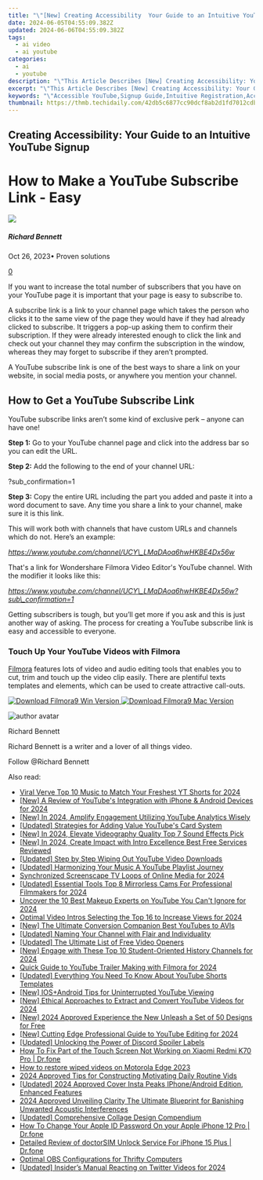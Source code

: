 ```yaml
---
title: "\"[New] Creating Accessibility  Your Guide to an Intuitive YouTube Signup for 2024\""
date: 2024-06-05T04:55:09.382Z
updated: 2024-06-06T04:55:09.382Z
tags:
  - ai video
  - ai youtube
categories:
  - ai
  - youtube
description: "\"This Article Describes [New] Creating Accessibility: Your Guide to an Intuitive YouTube Signup for 2024\""
excerpt: "\"This Article Describes [New] Creating Accessibility: Your Guide to an Intuitive YouTube Signup for 2024\""
keywords: "\"Accessible YouTube,Signup Guide,Intuitive Registration,Accessibility Tips,Easy YouTube Enrollment,Inclusivity in YT,User-Friendly YT Account Creation\""
thumbnail: https://thmb.techidaily.com/42db5c6877cc90dcf8ab2d1fd7012cdb680249e89327096af45fe59619012883.jpg
---
```


## Creating Accessibility: Your Guide to an Intuitive YouTube Signup

# How to Make a YouTube Subscribe Link - Easy

![](https://images.wondershare.com/filmora/article-images/richard-bennett.jpg)

##### Richard Bennett

 Oct 26, 2023• Proven solutions

[0](#commentsBoxSeoTemplate)

If you want to increase the total number of subscribers that you have on your YouTube page it is important that your page is easy to subscribe to.

A subscribe link is a link to your channel page which takes the person who clicks it to the same view of the page they would have if they had already clicked to subscribe. It triggers a pop-up asking them to confirm their subscription. If they were already interested enough to click the link and check out your channel they may confirm the subscription in the window, whereas they may forget to subscribe if they aren’t prompted.

A YouTube subscribe link is one of the best ways to share a link on your website, in social media posts, or anywhere you mention your channel.

## How to Get a YouTube Subscribe Link

YouTube subscribe links aren’t some kind of exclusive perk – anyone can have one!

**Step 1:** Go to your YouTube channel page and click into the address bar so you can edit the URL.

**Step 2:** Add the following to the end of your channel URL:

?sub\_confirmation=1

**Step 3:** Copy the entire URL including the part you added and paste it into a word document to save. Any time you share a link to your channel, make sure it is this link.

This will work both with channels that have custom URLs and channels which do not. Here’s an example:

_<https://www.youtube.com/channel/UCY\_LMaDAoa6hwHKBE4Dx56w>_

That's a link for Wondershare Filmora Video Editor's YouTube channel. With the modifier it looks like this:

_<https://www.youtube.com/channel/UCY\_LMaDAoa6hwHKBE4Dx56w?sub\_confirmation=1>_

Getting subscribers is tough, but you’ll get more if you ask and this is just another way of asking. The process for creating a YouTube subscribe link is easy and accessible to everyone.

### Touch Up Your YouTube Videos with Filmora

[Filmora](https://tools.techidaily.com/wondershare/filmora/download/) features lots of video and audio editing tools that enables you to cut, trim and touch up the video clip easily. There are plentiful texts templates and elements, which can be used to create attractive call-outs.

[![Download Filmora9 Win Version](https://images.wondershare.com/filmora/guide/download-btn-win.jpg) ](https://tools.techidaily.com/wondershare/filmora/download/) [![Download Filmora9 Mac Version](https://images.wondershare.com/filmora/guide/download-btn-mac.jpg) ](https://tools.techidaily.com/wondershare/filmora/download/)

![author avatar](https://images.wondershare.com/filmora/article-images/richard-bennett.jpg)

Richard Bennett

Richard Bennett is a writer and a lover of all things video.

Follow @Richard Bennett

<span class="atpl-alsoreadstyle">Also read:</span>
<div><ul>
<li><a href="https://facebook-record-videos.techidaily.com/viral-verve-top-10-music-to-match-your-freshest-yt-shorts-for-2024/"><u>Viral Verve  Top 10 Music to Match Your Freshest YT Shorts for 2024</u></a></li>
<li><a href="https://facebook-record-videos.techidaily.com/new-a-review-of-youtubes-integration-with-iphone-and-android-devices-for-2024/"><u>[New] A Review of YouTube's Integration with iPhone & Android Devices for 2024</u></a></li>
<li><a href="https://facebook-record-videos.techidaily.com/new-in-2024-amplify-engagement-utilizing-youtube-analytics-wisely/"><u>[New] In 2024, Amplify Engagement  Utilizing YouTube Analytics Wisely</u></a></li>
<li><a href="https://facebook-record-videos.techidaily.com/updated-strategies-for-adding-value-youtubes-card-system/"><u>[Updated] Strategies for Adding Value  YouTube's Card System</u></a></li>
<li><a href="https://facebook-record-videos.techidaily.com/new-in-2024-elevate-videography-quality-top-7-sound-effects-pick/"><u>[New] In 2024, Elevate Videography Quality  Top 7 Sound Effects Pick</u></a></li>
<li><a href="https://facebook-record-videos.techidaily.com/new-in-2024-create-impact-with-intro-excellence-best-free-services-reviewed/"><u>[New] In 2024, Create Impact with Intro Excellence  Best Free Services Reviewed</u></a></li>
<li><a href="https://facebook-record-videos.techidaily.com/updated-step-by-step-wiping-out-youtube-video-downloads/"><u>[Updated] Step by Step  Wiping Out YouTube Video Downloads</u></a></li>
<li><a href="https://facebook-record-videos.techidaily.com/updated-harmonizing-your-music-a-youtube-playlist-journey/"><u>[Updated] Harmonizing Your Music  A YouTube Playlist Journey</u></a></li>
<li><a href="https://facebook-record-videos.techidaily.com/synchronized-screenscape-tv-loops-of-online-media-for-2024/"><u>Synchronized Screenscape  TV Loops of Online Media for 2024</u></a></li>
<li><a href="https://facebook-record-videos.techidaily.com/updated-essential-tools-top-8-mirrorless-cams-for-professional-filmmakers-for-2024/"><u>[Updated] Essential Tools  Top 8 Mirrorless Cams For Professional Filmmakers for 2024</u></a></li>
<li><a href="https://facebook-record-videos.techidaily.com/uncover-the-10-best-makeup-experts-on-youtube-you-cant-ignore-for-2024/"><u>Uncover the 10 Best Makeup Experts on YouTube You Can't Ignore for 2024</u></a></li>
<li><a href="https://facebook-record-videos.techidaily.com/optimal-video-intros-selecting-the-top-16-to-increase-views-for-2024/"><u>Optimal Video Intros  Selecting the Top 16 to Increase Views for 2024</u></a></li>
<li><a href="https://facebook-record-videos.techidaily.com/new-the-ultimate-conversion-companion-best-youtubes-to-avis/"><u>[New] The Ultimate Conversion Companion  Best YouTubes to AVIs</u></a></li>
<li><a href="https://facebook-record-videos.techidaily.com/updated-naming-your-channel-with-flair-and-individuality/"><u>[Updated] Naming Your Channel with Flair and Individuality</u></a></li>
<li><a href="https://facebook-record-videos.techidaily.com/updated-the-ultimate-list-of-free-video-openers/"><u>[Updated] The Ultimate List of Free Video Openers</u></a></li>
<li><a href="https://facebook-record-videos.techidaily.com/new-engage-with-these-top-10-student-oriented-history-channels-for-2024/"><u>[New] Engage with These Top 10 Student-Oriented History Channels for 2024</u></a></li>
<li><a href="https://facebook-record-videos.techidaily.com/quick-guide-to-youtube-trailer-making-with-filmora-for-2024/"><u>Quick Guide to YouTube Trailer Making with Filmora for 2024</u></a></li>
<li><a href="https://facebook-record-videos.techidaily.com/updated-everything-you-need-to-know-about-youtube-shorts-templates/"><u>[Updated] Everything You Need To Know About YouTube Shorts Templates</u></a></li>
<li><a href="https://facebook-record-videos.techidaily.com/new-iosplusandroid-tips-for-uninterrupted-youtube-viewing/"><u>[New] IOS+Android Tips for Uninterrupted YouTube Viewing</u></a></li>
<li><a href="https://facebook-record-videos.techidaily.com/new-ethical-approaches-to-extract-and-convert-youtube-videos-for-2024/"><u>[New] Ethical Approaches to Extract and Convert YouTube Videos for 2024</u></a></li>
<li><a href="https://facebook-record-videos.techidaily.com/new-2024-approved-experience-the-new-unleash-a-set-of-50-designs-for-free/"><u>[New] 2024 Approved  Experience the New  Unleash a Set of 50 Designs for Free</u></a></li>
<li><a href="https://facebook-record-videos.techidaily.com/new-cutting-edge-professional-guide-to-youtube-editing-for-2024/"><u>[New] Cutting Edge  Professional Guide to YouTube Editing for 2024</u></a></li>
<li><a href="https://discord-videos.techidaily.com/updated-unlocking-the-power-of-discord-spoiler-labels/"><u>[Updated] Unlocking the Power of Discord Spoiler Labels</u></a></li>
<li><a href="https://fix-guide.techidaily.com/how-to-fix-part-of-the-touch-screen-not-working-on-xiaomi-redmi-k70-pro-drfone-by-drfone-fix-android-problems-fix-android-problems/"><u>How To Fix Part of the Touch Screen Not Working on Xiaomi Redmi K70 Pro | Dr.fone</u></a></li>
<li><a href="https://blog-min.techidaily.com/how-to-restore-wiped-videos-on-motorola-edge-2023-by-fonelab-android-recover-video/"><u>How to restore wiped videos on Motorola Edge 2023</u></a></li>
<li><a href="https://youtube-stream.techidaily.com/2024-approved-tips-for-constructing-motivating-daily-routine-vids/"><u>2024 Approved  Tips for Constructing Motivating Daily Routine Vids</u></a></li>
<li><a href="https://instagram-clips.techidaily.com/updated-2024-approved-cover-insta-peaks-iphoneandroid-edition-enhanced-features/"><u>[Updated] 2024 Approved  Cover Insta Peaks  IPhone/Android Edition, Enhanced Features</u></a></li>
<li><a href="https://audio-shaping.techidaily.com/2024-approved-unveiling-clarity-the-ultimate-blueprint-for-banishing-unwanted-acoustic-interferences/"><u>2024 Approved Unveiling Clarity The Ultimate Blueprint for Banishing Unwanted Acoustic Interferences</u></a></li>
<li><a href="https://extra-hints.techidaily.com/updated-comprehensive-collage-design-compendium/"><u>[Updated] Comprehensive Collage Design Compendium</u></a></li>
<li><a href="https://iphone-unlock.techidaily.com/how-to-change-your-apple-id-password-on-your-apple-iphone-12-pro-drfone-by-drfone-ios/"><u>How To Change Your Apple ID Password On your Apple iPhone 12 Pro | Dr.fone</u></a></li>
<li><a href="https://iphone-unlock.techidaily.com/detailed-review-of-doctorsim-unlock-service-for-iphone-15-plus-drfone-by-drfone-ios/"><u>Detailed Review of doctorSIM Unlock Service For iPhone 15 Plus | Dr.fone</u></a></li>
<li><a href="https://desktop-recording.techidaily.com/optimal-obs-configurations-for-thrifty-computers/"><u>Optimal OBS Configurations for Thrifty Computers</u></a></li>
<li><a href="https://twitter-clips.techidaily.com/updated-insiders-manual-reacting-on-twitter-videos-for-2024/"><u>[Updated] Insider’s Manual  Reacting on Twitter Videos for 2024</u></a></li>
</ul></div>

<ins class="adsbygoogle"
      style="display:block"
      data-ad-client="ca-pub-7571918770474297"
      data-ad-slot="8358498916"
      data-ad-format="auto"
      data-full-width-responsive="true"></ins>